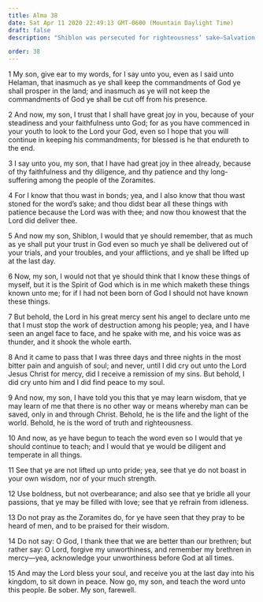 ```yaml
---
title: Alma 38
date: Sat Apr 11 2020 22:49:13 GMT-0600 (Mountain Daylight Time)
draft: false
description: "Shiblon was persecuted for righteousness’ sake—Salvation is in Christ, who is the life and the light of the world—Bridle all your passions. About 74 B.C."

order: 38
---
```

    
1 My son, give ear to my words, for I say unto you, even as I said unto Helaman, that inasmuch as ye shall keep the commandments of God ye shall prosper in the land; and inasmuch as ye will not keep the commandments of God ye shall be cut off from his presence.

2 And now, my son, I trust that I shall have great joy in you, because of your steadiness and your faithfulness unto God; for as you have commenced in your youth to look to the Lord your God, even so I hope that you will continue in keeping his commandments; for blessed is he that endureth to the end.

3 I say unto you, my son, that I have had great joy in thee already, because of thy faithfulness and thy diligence, and thy patience and thy long-suffering among the people of the Zoramites.

4 For I know that thou wast in bonds; yea, and I also know that thou wast stoned for the word’s sake; and thou didst bear all these things with patience because the Lord was with thee; and now thou knowest that the Lord did deliver thee.

5 And now my son, Shiblon, I would that ye should remember, that as much as ye shall put your trust in God even so much ye shall be delivered out of your trials, and your troubles, and your afflictions, and ye shall be lifted up at the last day.

6 Now, my son, I would not that ye should think that I know these things of myself, but it is the Spirit of God which is in me which maketh these things known unto me; for if I had not been born of God I should not have known these things.

7 But behold, the Lord in his great mercy sent his angel to declare unto me that I must stop the work of destruction among his people; yea, and I have seen an angel face to face, and he spake with me, and his voice was as thunder, and it shook the whole earth.

8 And it came to pass that I was three days and three nights in the most bitter pain and anguish of soul; and never, until I did cry out unto the Lord Jesus Christ for mercy, did I receive a remission of my sins. But behold, I did cry unto him and I did find peace to my soul.

9 And now, my son, I have told you this that ye may learn wisdom, that ye may learn of me that there is no other way or means whereby man can be saved, only in and through Christ. Behold, he is the life and the light of the world. Behold, he is the word of truth and righteousness.

10 And now, as ye have begun to teach the word even so I would that ye should continue to teach; and I would that ye would be diligent and temperate in all things.

11 See that ye are not lifted up unto pride; yea, see that ye do not boast in your own wisdom, nor of your much strength.

12 Use boldness, but not overbearance; and also see that ye bridle all your passions, that ye may be filled with love; see that ye refrain from idleness.

13 Do not pray as the Zoramites do, for ye have seen that they pray to be heard of men, and to be praised for their wisdom.

14 Do not say: O God, I thank thee that we are better than our brethren; but rather say: O Lord, forgive my unworthiness, and remember my brethren in mercy—yea, acknowledge your unworthiness before God at all times.

15 And may the Lord bless your soul, and receive you at the last day into his kingdom, to sit down in peace. Now go, my son, and teach the word unto this people. Be sober. My son, farewell.

